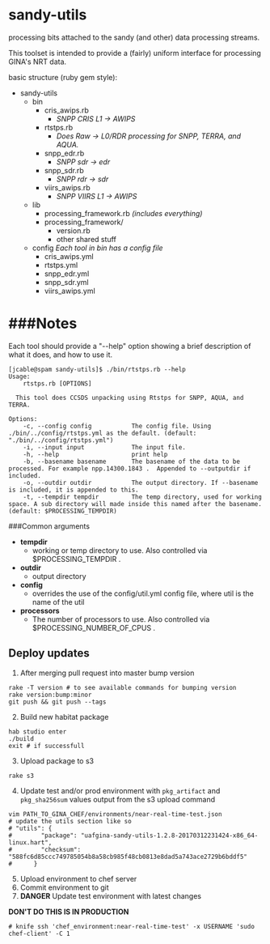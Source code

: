 sandy-utils
===========

processing bits attached to the sandy (and other) data processing streams.

This toolset is intended to provide a (fairly) uniform interface for processing GINA's NRT data.

basic structure (ruby gem style):
* sandy-utils
  * bin
    * cris_awips.rb  
      * _SNPP CRIS L1 -> AWIPS_
    * rtstps.rb		
      * _Does Raw -> L0/RDR processing for SNPP, TERRA, and AQUA._
    * snpp_edr.rb  
      * _SNPP sdr -> edr_
    * snpp_sdr.rb  
      * _SNPP rdr -> sdr_
    * viirs_awips.rb
      * _SNPP VIIRS L1 -> AWIPS_
  * lib
    * processing_framework.rb  _(includes everything)_
    * processing_framework/
      * version.rb
      * other shared stuff
  * config  _Each tool in bin has a config file_
    * cris_awips.yml
    * rtstps.yml
    * snpp_edr.yml
    * snpp_sdr.yml
    * viirs_awips.yml


###Notes
===========
Each tool should provide a "--help" option showing a brief description of what it does, and how to use it.
```
[jcable@spam sandy-utils]$ ./bin/rtstps.rb --help
Usage:
    rtstps.rb [OPTIONS]

  This tool does CCSDS unpacking using Rtstps for SNPP, AQUA, and TERRA.

Options:
    -c, --config config           The config file. Using ./bin/../config/rtstps.yml as the default. (default: "./bin/../config/rtstps.yml")
    -i, --input input             The input file.
    -h, --help                    print help
    -b, --basename basename       The basename of the data to be processed. For example npp.14300.1843 .  Appended to --outputdir if included.
    -o, --outdir outdir           The output directory. If --basename is included, it is appended to this.
    -t, --tempdir tempdir         The temp directory, used for working space. A sub directory will made inside this named after the basename. (default: $PROCESSING_TEMPDIR)
```


###Common arguments
  * __tempdir__
    * working or temp directory to use.  Also controlled via $PROCESSING_TEMPDIR .
  * __outdir__
    * output directory
  * __config__
    * overrides the use of the config/util.yml config file, where util is the name of the util
  * __processors__
    * The number of processors to use. Also controlled via $PROCESSING_NUMBER_OF_CPUS .


## Deploy updates

1. After merging pull request into master bump version

  ```
  rake -T version # to see available commands for bumping version
  rake version:bump:minor
  git push && git push --tags
  ```

2. Build new habitat package

  ```
  hab studio enter
  ./build
  exit # if successfull
  ```

3. Upload package to s3

  ```
  rake s3
  ```

4. Update test and/or prod environment with `pkg_artifact` and `pkg_sha256sum` values output from the s3 upload command

  ```
  vim PATH_TO_GINA_CHEF/environments/near-real-time-test.json
  # update the utils section like so
  # "utils": {
  #        "package": "uafgina-sandy-utils-1.2.8-20170312231424-x86_64-linux.hart",
  #        "checksum": "588fc6d85ccc749785054b8a58cb985f48cb0813e8dad5a743ace2729b6bddf5"
  #      }
  ```

5. Upload environment to chef server
6. Commit environment to git
7. **DANGER** Update test environment with latest changes

  **DON'T DO THIS IS IN PRODUCTION**

  ```
  # knife ssh 'chef_environment:near-real-time-test' -x USERNAME 'sudo chef-client' -C 1
  ```
